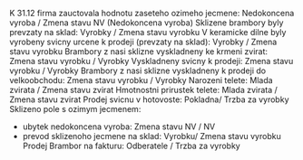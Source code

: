 K 31.12 firma zauctovala hodnotu zaseteho ozimeho jecmene: Nedokoncena vyroba / Zmena stavu NV (Nedokoncena vyroba)
Sklizene brambory byly prevzaty na sklad: Vyrobky / Zmena stavu vyrobku
V keramicke dilne byly vyrobeny svicny urcene k prodeji (prevzaty na sklad): Vyrobky / Zmena stavu vyrobku
Brambory z nasi sklizne vyskladneny ke krmeni zvirat:  Zmena stavu vyrobku / Vyrobky
Vyskladneny svicny k prodeji: Zmena stavu vyrobku / Vyrobky
Brambory z nasi sklizne vyskladneny k prodeji do velkoobchodu: Zmena stavu vyrobku / Vyrobky
Narozeni telete: Mlada zvirata / Zmena stavu zvirat
Hmotnostni prirustek telete: Mlada zvirata / Zmena stavu zvirat
Prodej svicnu v hotovoste: Pokladna/ Trzba za vyrobky
Sklizeno pole s ozimym jecmenem: 
- ubytek nedokoncena vyroba: Zmena stavu NV / NV
- prevod sklizenoho jecmene na sklad: Vyrobku/ Zmena stavu vyrobku
Prodej Brambor na fakturu: Odberatele / Trzba za vyrobky 


